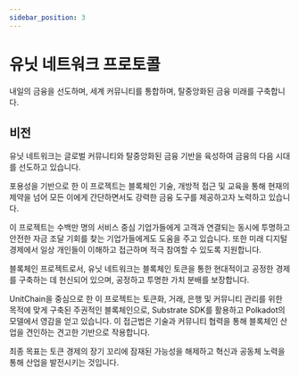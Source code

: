 ```yaml
---
sidebar_position: 3
---
```


# 유닛 네트워크 프로토콜

내일의 금융을 선도하며, 세계 커뮤니티를 통합하며, 탈중앙화된 금융 미래를 구축합니다.

## 비전

유닛 네트워크는 글로벌 커뮤니티와 탈중앙화된 금융 기반을 육성하여 금융의 다음 시대를 선도하고 있습니다.

포용성을 기반으로 한 이 프로젝트는 블록체인 기술, 개방적 접근 및 교육을 통해 현재의 제약을 넘어 모든 이에게 간단하면서도 강력한 금융 도구를 제공하고자 노력하고 있습니다.

이 프로젝트는 수백만 명의 서비스 중심 기업가들에게 고객과 연결되는 동시에 투명하고 안전한 자금 조달 기회를 찾는 기업가들에게도 도움을 주고 있습니다. 또한 미래 디지털 경제에서 일상 개인들이 이해하고 접근하며 적극 참여할 수 있도록 지원합니다.

블록체인 프로젝트로서, 유닛 네트워크는 블록체인 토큰을 통한 현대적이고 공정한 경제를 구축하는 데 헌신되어 있으며, 공정하고 투명한 가치 분배를 보장합니다.

UnitChain을 중심으로 한 이 프로젝트는 토큰화, 거래, 은행 및 커뮤니티 관리를 위한 목적에 맞게 구축된 주권적인 블록체인으로, Substrate SDK를 활용하고 Polkadot의 모델에서 영감을 얻고 있습니다. 이 접근법은 기술과 커뮤니티 협력을 통해 블록체인 산업을 견인하는 견고한 기반으로 작용합니다.

최종 목표는 토큰 경제의 장기 꼬리에 잠재된 가능성을 해제하고 혁신과 공동체 노력을 통해 산업을 발전시키는 것입니다.
